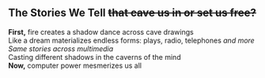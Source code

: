 ## The Stories We Tell ~~that cave us in or set us free?~~

**First,** fire creates a shadow dance across cave drawings  
Like a dream materializes endless forms: plays, radio, telephones _and more_  
_Same stories across multimedia_  
Casting different shadows in the caverns of the mind  
**Now,** computer power mesmerizes us all  

